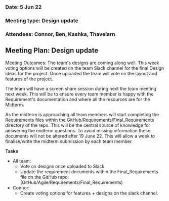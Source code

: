### Date: 5 Jun 22
### Meeting type: Design update
### Attendees: Connor, Ben, Kashka, Thavelarn

## Meeting Plan: Design update 

Meeting Outcomes: The team's designs are coming along well. This week voting options will be created on the team Slack channel for the final Design ideas for the project. Once uploaded the team will vote on the layout and features of the project. 

The team will have a screen share session during next the team meeting next week. This will be to ensure every team member is happy with the Requirement's documentation and where all the resources are for the Midterm.

As the midterm is approaching all team members will start completing the Requirements files within the GitHub/Requirements/Final_Requirements directory of the repo. This will be the central source of knowledge for answering the midterm questions. To avoid missing information these documents will not be altered after 19 June 22. This will allow a week to finalise/write the midterm submission by each team member.

**Tasks**
+ All team:
	+ Vote on designs once uploaded to Slack
    + Update the requirement documents within the Final_Requirements file on the GitHub repo (GitHub/Agile/Requirements/Final_Requirements)
+ Connor:
	+ Create voting options for features + designs on the slack channel.